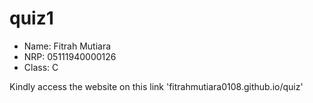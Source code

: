 # quiz1

- Name: Fitrah Mutiara
- NRP: 05111940000126
- Class: C

Kindly access the website on this link 'fitrahmutiara0108.github.io/quiz'
